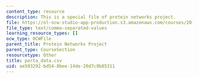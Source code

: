 ```yaml
---
content_type: resource
description: This is a special file of protein networks project.
file: https://ol-ocw-studio-app-production.s3.amazonaws.com/courses/20-320-analysis-of-biomolecular-and-cellular-systems-fall-2012/ae593292bd548bee14de20d7c9b85311_parta_data.csv
file_type: text/comma-separated-values
learning_resource_types: []
ocw_type: OCWFile
parent_title: Protein Networks Project
parent_type: CourseSection
resourcetype: Other
title: parta_data.csv
uid: ae593292-bd54-8bee-14de-20d7c9b85311
---
```


